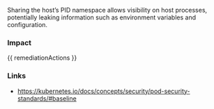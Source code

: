 
Sharing the host’s PID namespace allows visibility on host processes, potentially leaking information such as environment variables and configuration.

### Impact
<!-- Add Impact here -->

<!-- DO NOT CHANGE -->
{{ remediationActions }}

### Links
- https://kubernetes.io/docs/concepts/security/pod-security-standards/#baseline


